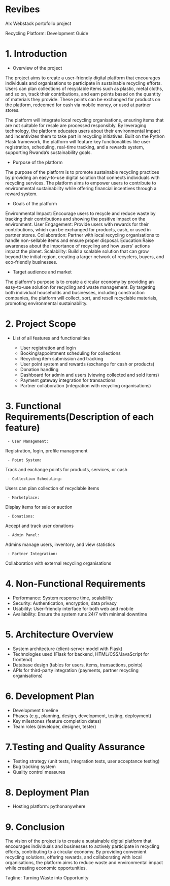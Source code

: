 
# Revibes
Alx Webstack portofolio project 

 Recycling Platform: Development Guide



# 1. Introduction

   - Overview of the project

The project aims to create a user-friendly digital platform that encourages individuals and organisations to participate in sustainable recycling efforts. Users can plan collections of recyclable items such as plastic, metal cloths, and so on, track their contributions, and earn points based on the quantity of materials they provide. These points can be exchanged for products on the platform, redeemed for cash via mobile money, or used at partner stores.

The platform will integrate local recycling organisations, ensuring items that are not suitable for resale are processed responsibly. By leveraging technology, the platform educates users about their environmental impact and incentivizes them to take part in recycling initiatives. Built on the Python Flask framework, the platform will feature key functionalities like user registration, scheduling, real-time tracking, and a rewards system, supporting Rwanda’s sustainability goals.


   - Purpose of the platform

The purpose of the platform is to promote sustainable recycling practices by providing an easy-to-use digital solution that connects individuals with recycling services. The platform aims to empower users to contribute to environmental sustainability while offering financial incentives through a reward system. 

  - Goals of the platform

Environmental Impact: Encourage users to recycle and reduce waste by tracking their contributions and showing the positive impact on the environment.
User Engagement: Provide users with rewards for their contributions, which can be exchanged for products, cash, or used in partner stores.
Collaboration: Partner with local recycling organisations to handle non-sellable items and ensure proper disposal.
Education:Raise awareness about the importance of recycling and how users' actions impact the planet.
Scalability: Build a scalable solution that can grow beyond the initial region, creating a larger network of recyclers, buyers, and eco-friendly businesses.


   - Target audience and market

The platform's purpose is to create a circular economy by providing an easy-to-use solution for recycling and waste management. By targeting both individual households and businesses, including construction companies, the platform will collect, sort, and resell recyclable materials, promoting environmental sustainability. 
  


# 2. Project Scope

   - List of all features and functionalities

     - User registration and login
     - Booking/appointment scheduling for collections
     - Recycling item submission and tracking
     - User point system and rewards (exchange for cash or products)
     - Donation handling
     - Dashboard for admin and users (viewing collected and sold items)
     - Payment gateway integration for transactions
     - Partner collaboration (integration with recycling organisations)



# 3. Functional Requirements(Description of each feature)

   

     - User Management: 
Registration, login, profile management

     - Point System: 
Track and exchange points for products, services, or cash

     - Collection Scheduling: 
Users can plan collection of recyclable items

     - Marketplace: 
Display items for sale or auction

     - Donations: 
Accept and track user donations

     - Admin Panel:
 Admins manage users, inventory, and view statistics

     - Partner Integration: 
Collaboration with external recycling organisations



# 4. Non-Functional Requirements

   - Performance: System response time, scalability
   - Security: Authentication, encryption, data privacy
   - Usability: User-friendly interface for both web and mobile
   - Availability: Ensure the system runs 24/7 with minimal downtime



# 5. Architecture Overview

   - System architecture (client-server model with Flask)
   - Technologies used (Flask for backend, HTML/CSS/JavaScript for frontend)
   - Database design (tables for users, items, transactions, points)
   - APIs for third-party integration (payments, partner recycling organisations)



# 6. Development Plan

   - Development timeline
   - Phases (e.g., planning, design, development, testing, deployment)
   - Key milestones (feature completion dates)
   - Team roles (developer, designer, tester)



# 7.Testing and Quality Assurance

   - Testing strategy (unit tests, integration tests, user acceptance testing)
   - Bug tracking system
   - Quality control measures


# 8. Deployment Plan

   - Hosting platform: pythonanywhere
 



# 9. Conclusion


The vision of the project is to create a sustainable digital platform that encourages individuals and businesses to actively participate in recycling efforts, contributing to a circular economy. By providing convenient recycling solutions, offering rewards, and collaborating with local organisations, the platform aims to reduce waste and environmental impact while creating economic opportunities.

Tagline: Turning Waste into Opportunity 




